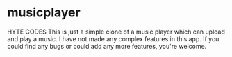 # musicplayer
HYTE CODES
This is just a simple clone of a music player which can upload and play a music. I have not made any complex features in this app.
If you could find any bugs or could add any more features, you're welcome.
